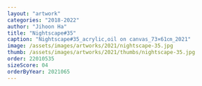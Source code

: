```yaml
---
layout: "artwork"
categories: "2018-2022"
author: "Jihoon Ha"
title: "Nightscape#35"
caption: "Nightscape#35_acrylic,oil on canvas_73×61㎝_2021"
image: /assets/images/artworks/2021/nightscape-35.jpg
thumb: /assets/images/artworks/2021/thumbs/nightscape-35.jpg
order: 22010535
sizeScore: 04
orderByYear: 2021065
---
```

